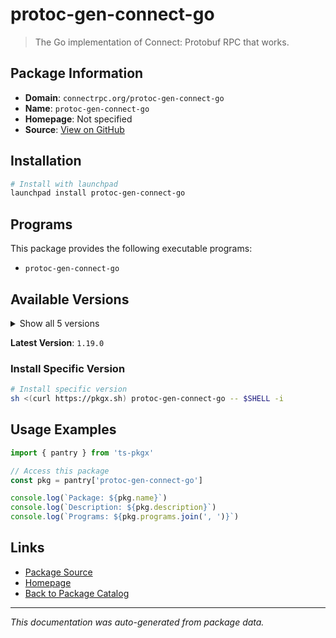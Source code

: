 # protoc-gen-connect-go

> The Go implementation of Connect: Protobuf RPC that works.

## Package Information

- **Domain**: `connectrpc.org/protoc-gen-connect-go`
- **Name**: `protoc-gen-connect-go`
- **Homepage**: Not specified
- **Source**: [View on GitHub](https://github.com/pkgxdev/pantry/tree/main/projects/connectrpc.org/protoc-gen-connect-go/package.yml)

## Installation

```bash
# Install with launchpad
launchpad install protoc-gen-connect-go
```

## Programs

This package provides the following executable programs:

- `protoc-gen-connect-go`

## Available Versions

<details>
<summary>Show all 5 versions</summary>

- `1.19.0`, `1.18.1`, `1.18.0`, `1.17.0`, `1.16.2`

</details>

**Latest Version**: `1.19.0`

### Install Specific Version

```bash
# Install specific version
sh <(curl https://pkgx.sh) protoc-gen-connect-go -- $SHELL -i
```

## Usage Examples

```typescript
import { pantry } from 'ts-pkgx'

// Access this package
const pkg = pantry['protoc-gen-connect-go']

console.log(`Package: ${pkg.name}`)
console.log(`Description: ${pkg.description}`)
console.log(`Programs: ${pkg.programs.join(', ')}`)
```

## Links

- [Package Source](https://github.com/pkgxdev/pantry/tree/main/projects/connectrpc.org/protoc-gen-connect-go/package.yml)
- [Homepage](#)
- [Back to Package Catalog](../../../package-catalog.md)

---

*This documentation was auto-generated from package data.*
